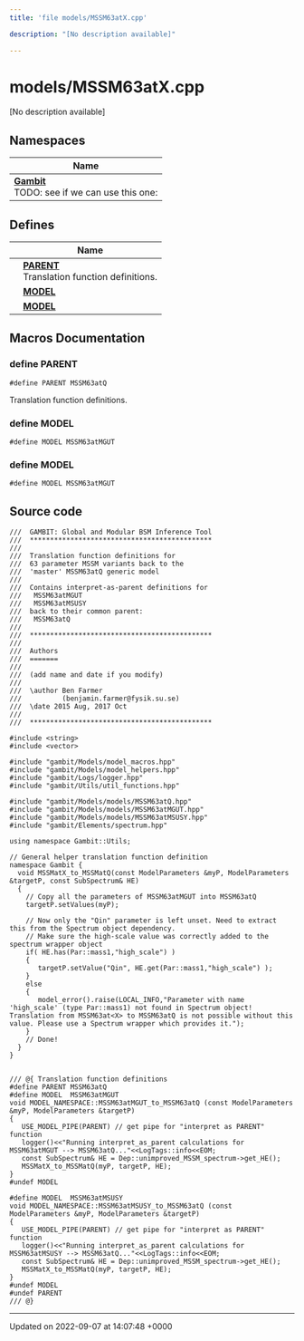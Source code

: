 ```yaml
---
title: 'file models/MSSM63atX.cpp'

description: "[No description available]"

---
```


# models/MSSM63atX.cpp

[No description available]

## Namespaces

| Name           |
| -------------- |
| **[Gambit](/documentation/code/namespaces/namespacegambit/)** <br>TODO: see if we can use this one:  |

## Defines

|                | Name           |
| -------------- | -------------- |
|  | **[PARENT](/documentation/code/files/mssm63atx_8cpp/#define-parent)** <br>Translation function definitions.  |
|  | **[MODEL](/documentation/code/files/mssm63atx_8cpp/#define-model)**  |
|  | **[MODEL](/documentation/code/files/mssm63atx_8cpp/#define-model)**  |




## Macros Documentation

### define PARENT

```
#define PARENT MSSM63atQ
```

Translation function definitions. 

### define MODEL

```
#define MODEL MSSM63atMGUT
```


### define MODEL

```
#define MODEL MSSM63atMGUT
```


## Source code

```
///  GAMBIT: Global and Modular BSM Inference Tool
///  *********************************************
///
///  Translation function definitions for
///  63 parameter MSSM variants back to the 
///  'master' MSSM63atQ generic model
///  
///  Contains interpret-as-parent definitions for
///   MSSM63atMGUT
///   MSSM63atMSUSY
///  back to their common parent:
///   MSSM63atQ
///
///  *********************************************
///
///  Authors
///  =======
///
///  (add name and date if you modify)
///
///  \author Ben Farmer
///          (benjamin.farmer@fysik.su.se)
///  \date 2015 Aug, 2017 Oct
///
///  *********************************************

#include <string>
#include <vector>

#include "gambit/Models/model_macros.hpp"
#include "gambit/Models/model_helpers.hpp"
#include "gambit/Logs/logger.hpp"
#include "gambit/Utils/util_functions.hpp"

#include "gambit/Models/models/MSSM63atQ.hpp"
#include "gambit/Models/models/MSSM63atMGUT.hpp"
#include "gambit/Models/models/MSSM63atMSUSY.hpp"
#include "gambit/Elements/spectrum.hpp"

using namespace Gambit::Utils;

// General helper translation function definition
namespace Gambit { 
  void MSSMatX_to_MSSMatQ(const ModelParameters &myP, ModelParameters &targetP, const SubSpectrum& HE)
  {
    // Copy all the parameters of MSSM63atMGUT into MSSM63atQ
    targetP.setValues(myP);

    // Now only the "Qin" parameter is left unset. Need to extract this from the Spectrum object dependency.
    // Make sure the high-scale value was correctly added to the spectrum wrapper object
    if( HE.has(Par::mass1,"high_scale") )
    {
       targetP.setValue("Qin", HE.get(Par::mass1,"high_scale") );
    }
    else
    {
       model_error().raise(LOCAL_INFO,"Parameter with name 'high_scale' (type Par::mass1) not found in Spectrum object! Translation from MSSM63at<X> to MSSM63atQ is not possible without this value. Please use a Spectrum wrapper which provides it.");
    }
    // Done!
  }
}


/// @{ Translation function definitions
#define PARENT MSSM63atQ
#define MODEL  MSSM63atMGUT
void MODEL_NAMESPACE::MSSM63atMGUT_to_MSSM63atQ (const ModelParameters &myP, ModelParameters &targetP)
{
   USE_MODEL_PIPE(PARENT) // get pipe for "interpret as PARENT" function
   logger()<<"Running interpret_as_parent calculations for MSSM63atMGUT --> MSSM63atQ..."<<LogTags::info<<EOM;
   const SubSpectrum& HE = Dep::unimproved_MSSM_spectrum->get_HE();
   MSSMatX_to_MSSMatQ(myP, targetP, HE);
}
#undef MODEL

#define MODEL  MSSM63atMSUSY
void MODEL_NAMESPACE::MSSM63atMSUSY_to_MSSM63atQ (const ModelParameters &myP, ModelParameters &targetP)
{
   USE_MODEL_PIPE(PARENT) // get pipe for "interpret as PARENT" function
   logger()<<"Running interpret_as_parent calculations for MSSM63atMSUSY --> MSSM63atQ..."<<LogTags::info<<EOM;
   const SubSpectrum& HE = Dep::unimproved_MSSM_spectrum->get_HE();
   MSSMatX_to_MSSMatQ(myP, targetP, HE);
}
#undef MODEL
#undef PARENT
/// @}
```


-------------------------------

Updated on 2022-09-07 at 14:07:48 +0000
